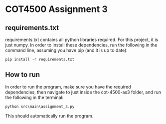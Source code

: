 # COT4500 Assignment 3
 
## requirements.txt
requirements.txt contains all python libraries required. For this project, it is just numpy.
In order to install these dependencies, run the following in the command line, assuming you have pip (and it is up to date):
```
pip install -r requirements.txt
```

## How to run
In order to run the program, make sure you have the required dependencies, then navigate to just inside the cot-4500-as3 folder, and run the following in the terminal:
```
python src\main\assignment_3.py
```
This should automatically run the program.
